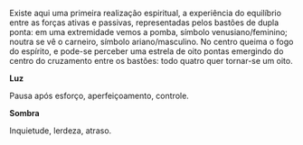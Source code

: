 Existe aqui uma primeira realização espiritual, a experiência do equilíbrio
entre as forças ativas e passivas, representadas pelos bastões de dupla ponta:
em uma extremidade vemos a pomba, símbolo venusiano/feminino; noutra se vê o
carneiro, símbolo ariano/masculino. No centro queima o fogo do espírito, e
pode-se perceber uma estrela de oito pontas emergindo do centro do cruzamento
entre os bastões: todo quatro quer tornar-se um oito.

**Luz**

Pausa após esforço, aperfeiçoamento, controle.

**Sombra**

Inquietude, lerdeza, atraso.

